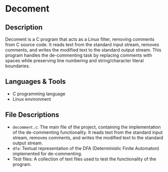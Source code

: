 # Decoment

## Description
Decoment is a C program that acts as a Linux filter, removing comments from C source code. It reads text from the standard input stream, removes comments, and writes the modified text to the standard output stream. This program handles the de-commenting task by replacing comments with spaces while preserving line numbering and string/character literal boundaries.

## Languages & Tools
- C programming language
- Linux environment

## File Descriptions
- `decomment.c`: The main file of the project, containing the implementation of the de-commenting functionality. It reads text from the standard input stream, removes comments, and writes the modified text to the standard output stream.
- `dfa`: Textual representation of the DFA (Deterministic Finite Automaton) implemented for de-commenting.
- Test files: A collection of text files used to test the functionality of the program.
